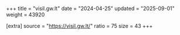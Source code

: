 +++
title = "visil.gw.lt"
date = "2024-04-25"
updated = "2025-09-01"
weight = 43920

[extra]
source = "https://visil.gw.lt/"
ratio = 75
size = 43
+++
